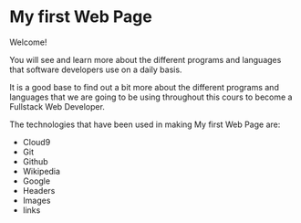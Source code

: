 # My first Web Page

Welcome!

You will see and learn more about the different programs and languages that software developers use on a daily basis. 

It is a good base to find out a bit more about the different programs and languages that we are going to be using throughout this cours to become a Fullstack Web Developer.

The technologies that have been used in making My first Web Page are:
* Cloud9
* Git
* Github
* Wikipedia
* Google
* Headers
* Images
* links

